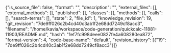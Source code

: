 {"is_source_file": false, "format": "", "description": "", "external_files": [], "external_methods": [], "published": [], "classes": [], "methods": [], "calls": [], "search-terms": [], "state": 2, "file_id": 1, "knowledge_revision": 19, "git_revision": "7de9ff026c2b4cd40c3ab1f2e68dd7249cf8acc3", "filename": "/home/kavia/workspace/code-generation/quickcalc-11881-11903/README.md", "hash": "1ef7fc998deee0827fe4a608280ea872", "format-version": 4, "code-base-name": "default", "revision_history": [{"19": "7de9ff026c2b4cd40c3ab1f2e68dd7249cf8acc3"}]}